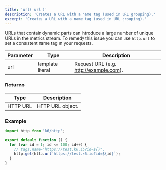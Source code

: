 ```yaml
---
title: 'url( url )'
description: 'Creates a URL with a name tag (used in URL grouping).'
excerpt: 'Creates a URL with a name tag (used in URL grouping).'
---
```


URLs that contain dynamic parts can introduce a large number of unique URLs in the metrics stream. To remedy this issue you can use `http.url` to set a consistent name tag in your requests.

| Parameter | Type            | Description                                                      |
| --------- | --------------- | ---------------------------------------------------------------- |
| url  | template literal | Request URL (e.g. http://example.com). |

### Returns

| Type                                         | Description           |
| -------------------------------------------- | --------------------- |
| HTTP URL  | HTTP URL object. |

### Example

<CodeGroup labels={[]}>

```javascript
import http from 'k6/http';

export default function () {
  for (var id = 1; id <= 100; id++) {
    // tags.name="https://test.k6.io?id=${}",
    http.get(http.url`https://test.k6.io?id=${id}`);
  }
}
```

</CodeGroup>
